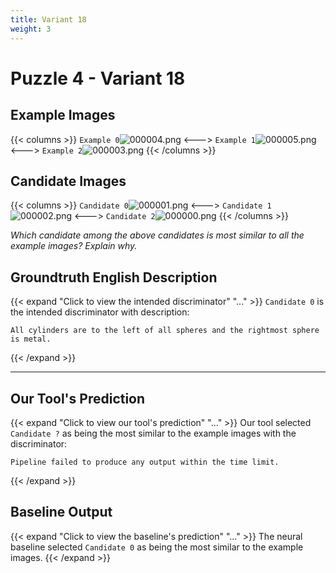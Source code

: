 ```yaml
---
title: Variant 18
weight: 3
---
```


# Puzzle 4 - Variant 18

## Example Images
{{< columns >}}
`Example 0`![000004.png](/clevr-variants/devoicing/fovariant-18/render/images/CLEVR_val_000004.png)
<--->
`Example 1`![000005.png](/clevr-variants/devoicing/fovariant-18/render/images/CLEVR_val_000005.png)
<--->
`Example 2`![000003.png](/clevr-variants/devoicing/fovariant-18/render/images/CLEVR_val_000003.png)
{{< /columns >}}

## Candidate Images
{{< columns >}}
`Candidate 0`![000001.png](/clevr-variants/devoicing/fovariant-18/render/images/CLEVR_val_000001.png)
<--->
`Candidate 1`![000002.png](/clevr-variants/devoicing/fovariant-18/render/images/CLEVR_val_000002.png)
<--->
`Candidate 2`![000000.png](/clevr-variants/devoicing/fovariant-18/render/images/CLEVR_val_000000.png)
{{< /columns >}}

*Which candidate among the above candidates is most similar to all the example images? Explain why.*

## Groundtruth English Description

{{< expand "Click to view the intended discriminator" "..." >}}
`Candidate 0` is the intended discriminator with description:
```plaintext 
All cylinders are to the left of all spheres and the rightmost sphere is metal.
```
{{< /expand >}}

---



## Our Tool's Prediction

{{< expand "Click to view our tool's prediction" "..." >}}
Our tool selected `Candidate ?` as being the most similar to the example images with the discriminator:
```plaintext
Pipeline failed to produce any output within the time limit.
```
{{< /expand >}}



## Baseline Output

{{< expand "Click to view the baseline's prediction" "..." >}}
The neural baseline selected `Candidate 0` as being the most similar to the example images.
{{< /expand >}}

